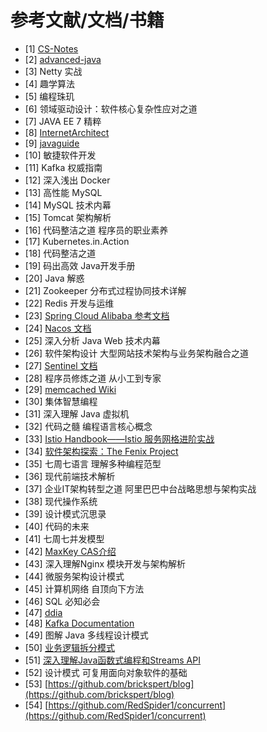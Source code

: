 # 参考文献/文档/书籍

- [1] [CS-Notes](https://cyc2018.github.io/CS-Notes/#/)
- [2] [advanced-java](https://doocs.gitee.io/advanced-java/#/)
- [3] Netty 实战
- [4] 趣学算法
- [5] 编程珠玑
- [6] 领域驱动设计：软件核心复杂性应对之道
- [7] JAVA EE 7 精粹
- [8] [InternetArchitect](https://github.com/bjmashibing/InternetArchitect)
- [9] [javaguide](https://snailclimb.gitee.io/javaguide/#/)
- [10] 敏捷软件开发
- [11] Kafka 权威指南
- [12] 深入浅出 Docker
- [13] 高性能 MySQL
- [14] MySQL 技术内幕
- [15] Tomcat 架构解析
- [16] 代码整洁之道 程序员的职业素养
- [17] Kubernetes.in.Action
- [18] 代码整洁之道
- [19] 码出高效 Java开发手册
- [20] Java 解惑
- [21] Zookeeper 分布式过程协同技术详解
- [22] Redis 开发与运维
- [23] [Spring Cloud Alibaba 参考文档](https://spring-cloud-alibaba-group.github.io/github-pages/hoxton/zh-cn/index.html)
- [24] [Nacos 文档](https://nacos.io/zh-cn/docs)
- [25] 深入分析 Java Web 技术内幕
- [26] 软件架构设计 大型网站技术架构与业务架构融合之道
- [27] [Sentinel 文档](https://sentinelguard.io/zh-cn/docs/introduction.html)
- [28] 程序员修炼之道 从小工到专家
- [29] [memcached Wiki](https://github.com/memcached/memcached/wiki)
- [30] 集体智慧编程
- [31] 深入理解 Java 虚拟机
- [32] 代码之髓 编程语言核心概念
- [33] [Istio Handbook——Istio 服务网格进阶实战](https://www.servicemesher.com/istio-handbook/)
- [34] [软件架构探索：The Fenix Project](https://icyfenix.cn/)
- [35] 七周七语言 理解多种编程范型
- [36] 现代前端技术解析
- [37] 企业IT架构转型之道 阿里巴巴中台战略思想与架构实战
- [38] 现代操作系统
- [39] 设计模式沉思录
- [40] 代码的未来
- [41] 七周七并发模型
- [42] [MaxKey CAS介绍](https://maxkey.top/zh/college/protocols/cas.html)
- [43] 深入理解Nginx 模块开发与架构解析
- [44] 微服务架构设计模式
- [45] 计算机网络 自顶向下方法
- [46] SQL 必知必会
- [47] [ddia](https://github.com/Vonng/ddia)
- [48] [Kafka Documentation](http://kafka.apache.org/documentation)
- [49] 图解 Java 多线程设计模式
- [50] [业务逻辑拆分模式](https://autonomy.design/)
- [51] [深入理解Java函数式编程和Streams API](https://github.com/CarpenterLee/JavaLambdaInternals)
- [52] 设计模式 可复用面向对象软件的基础
- [53] [https://github.com/brickspert/blog](https://github.com/brickspert/blog)
- [54] [https://github.com/RedSpider1/concurrent](https://github.com/RedSpider1/concurrent)
